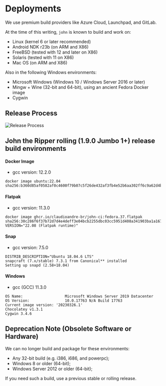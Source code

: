 # Deployments

We use premium build providers like Azure Cloud, Launchpad, and GitLab.

At the time of this writing, `john` is known to build and work on:

* Linux (kernel 6 or later recommended)
* Android NDK r23b (on ARM and X86)
* FreeBSD (tested with 12 and later on X86)
* Solaris (tested with 11 on X86)
* Mac OS (on ARM and X86)

Also in the following Windows environments:
* Microsoft Windows (Windows 10 / Windows Server 2016 or later)
* Mingw + Wine (32-bit and 64-bit), using an ancient Fedora Docker image
* Cygwin

## Release Process

![Release Process](https://mermaid.ink/img/pako:eNqFk29vmzAQxr_Kya82qaGKVFVThJgSWNuoZUFjVSeFvDjgQizARsbOtoZ89xlSbUuENl492Pe75_7AgWUyJzZjhcJmB1-DRIB95usIsxILLooNTCZet2zBX4IsP3aweOemygtRGKwg1qi0afoTx3Hen-hFj8Biur4nDbE0KiPwrU0fdadkDc9NqxVhvXmLnw6Af4iU3POcVHs8XfiD9z3XT5ha_w6C9RZnW5zk1JZaNjBkrFBHWG7-Rp7QiGzXYN7BpxEkFthsLiweTArzTHMp2g7uRqBAZiWpXi1rLOiMn78aRRDQfhXFHTyM0C9c5PJ728vbm5TrP7jj2N47LvbUal5gX0EHj2v60ZDiNQmN1Vvw4-C14FrxliCUKa9Opo0tORwxnYtcSZ4P8ksIBN8-3PYvLvdc4wkJzbBlcq-N515z78zH5yqz-fuxfx7JHWK2inthc15yyrQDt_oXZys64y53EI0tTlZom4fp1Ln5Pcr_dMSuWE2qRp7bz_zQOyZM76imhM2szGmLptIJS8TRhqLRMv4pMjbTytAVM02OmgKO9gepma2naun4C2ECC48?type=png)

## John the Ripper rolling (1.9.0 Jumbo 1+) release build environments

#### Docker Image

- gcc version: 12.2.0

```text
docker image ubuntu:22.04
sha256:b360d85af0582af0c4600f79b07c5f26de432af3fb4e52b6aa302ff6c9a62d4b
```

#### Flatpak

- gcc version: 11.3.0

```text
docker image ghcr.io/claudioandre-br/john-ci:fedora.37.flatpak
sha256:30c286f6f37b72d7d4e4deff3e04bcb2255dbc03cc5951d408a341903ba1a167
VERSION="22.08 (Flatpak runtime)"
```

#### Snap

- gcc version: 7.5.0

```text
DISTRIB_DESCRIPTION="Ubuntu 18.04.6 LTS"
snapcraft (7.x/stable) 7.3.1 from Canonical** installed
Setting up snapd (2.58+18.04)
```

#### Windows

- gcc (GCC) 11.3.0

```text
OS Name:                   Microsoft Windows Server 2019 Datacenter
OS Version:                10.0.17763 N/A Build 17763
Current image version: '20230326.1'
Chocolatey v1.3.1
Cygwin 3.4.6
```

## Deprecation Note (Obsolete Software or Hardware)

We can no longer build and package for these environments:

* Any 32-bit build (e.g. i386, i686, and powerpc);
* Windows 8 or older (64-bit);
* Windows Server 2012 or older (64-bit);

If you need such a build, use a previous stable or rolling release.
